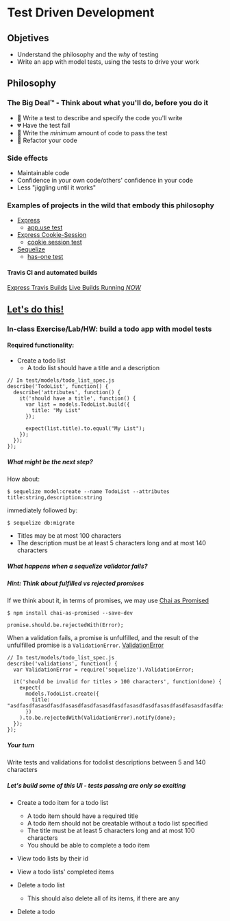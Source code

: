 # Test Driven Development

## Objetives

* Understand the philosophy and the *why* of testing
* Write an app with model tests, using the tests to drive your work

## Philosophy

### The Big Deal™ - Think about what you'll do, before you do it

* :pencil: Write a test to describe and specify the code you'll write
* :broken_heart: Have the test fail
* :green_heart: Write the *minimum* amount of code to pass the test
* :repeat: Refactor your code

### Side effects

* Maintainable code
* Confidence in your own code/others' confidence in your code
* Less "jiggling until it works"

### Examples of projects in the wild that embody this philosophy

* [Express](https://github.com/strongloop/express/blob/master/Contributing.md#prs-and-code-contributions)
  * [app.use test](https://github.com/strongloop/express/blob/master/test/app.use.js)
* [Express Cookie-Session](https://github.com/expressjs/cookie-session)
  * [cookie session test](https://github.com/expressjs/cookie-session/blob/master/test.js)
* [Sequelize](https://github.com/sequelize/sequelize/blob/master/CONTRIBUTING.md#pull-requests)
  * [has-one test](https://github.com/sequelize/sequelize/blob/master/test/associations/has-one.test.js)

#### Travis CI and automated builds

[Express Travis Builds](https://travis-ci.org/strongloop/express)
[Live Builds Running *NOW*](https://travis-ci.org/)

## [Let's do this!](https://github.com/wdi-sf-september-2014/todo_with_tests)

### In-class Exercise/Lab/HW: build a todo app with model tests

#### Required functionality:
* Create a todo list
  * A todo list should have a title and a description

```
// In test/models/todo_list_spec.js
describe('TodoList', function() {
  describe('attributes', function() {
    it('should have a title', function() {
      var list = models.TodoList.build({
        title: "My List"
      });

      expect(list.title).to.equal("My List");
    });
  });
});
```

##### What might be the next step?

How about:

```
$ sequelize model:create --name TodoList --attributes title:string,description:string
```

immediately followed by:

```
$ sequelize db:migrate
```

  * Titles may be at most 100 characters
  * The description must be at least 5 characters long and at most 140
    characters

##### What happens when a sequelize validator fails?
##### Hint: Think about fulfilled vs rejected promises

If we think about it, in terms of promises, we may use [Chai as Promised](http://chaijs.com/plugins/chai-as-promised)

```
$ npm install chai-as-promised --save-dev
```

```
promise.should.be.rejectedWith(Error);
```

When a validation fails, a promise is unfulfilled, and the result of the
unfulfilled promise is a `ValidationError`.
[ValidationError](https://github.com/sequelize/sequelize/blob/master/lib/errors.js#L40)

```
// In test/models/todo_list_spec.js
describe('validations', function() {
  var ValidationError = require('sequelize').ValidationError;

  it('should be invalid for titles > 100 characters', function(done) {
    expect(
      models.TodoList.create({
        title: "asdfasdfasasdfasdfasasdfasdfasasdfasdfasasdfasdfasasdfasdfasasdfasdfasasdfasdfasasdfasdfasasdfasdfasasdf"
      })
    ).to.be.rejectedWith(ValidationError).notify(done);
  });
});
```

##### Your turn

Write tests and validations for todolist descriptions between 5 and 140 characters

##### Let's build some of this UI - tests passing are only so exciting

* Create a todo item for a todo list
  * A todo item should have a required title
  * A todo item should not be creatable without a todo list specified
  * The title must be at least 5 characters long and at most 100
    characters
  * You should be able to complete a todo item

* View todo lists by their id
* View a todo lists' completed items

* Delete a todo list
  * This should also delete all of its items, if there are any
* Delete a todo
